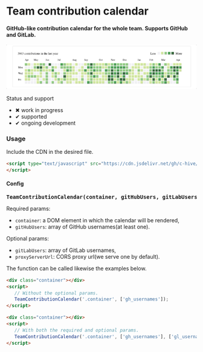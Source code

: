 # Team contribution calendar

#### GitHub-like contribution calendar for the whole team. Supports GitHub and GitLab.

![](etc/preview.gif)

Status and support

- &#x2716; work in progress
- &#x2714; supported
- &#x2714; ongoing development

### Usage

Include the CDN in the desired file.
```html
<script type="text/javascript" src="https://cdn.jsdelivr.net/gh/c-hive/team-contribution-calendar/dist/team-contribution-calendar.min.js">
</script>
```

#### Config

<pre>
<b>TeamContributionCalendar(container, gitHubUsers, gitLabUsers, proxyServerUrl)</b>
</pre>
    	
Required params:
- `container`: a DOM element in which the calendar will be rendered,
- `gitHubUsers`: array of GitHub usernames(at least one).

Optional params:
- `gitLabUsers`: array of GitLab usernames,
- `proxyServerUrl`: CORS proxy url(we serve one by default).

The function can be called likewise the examples below.

```html
<div class="container"></div>
<script>
   // Without the optional params.
   TeamContributionCalendar('.container', ['gh_usernames']);
</script>
```

```html
<div class="container"></div>
<script>
   // With both the required and optional params.
   TeamContributionCalendar('.container', ['gh_usernames'], ['gl_usernames'], 'https://proxy-server-url.com');
</script>
```
